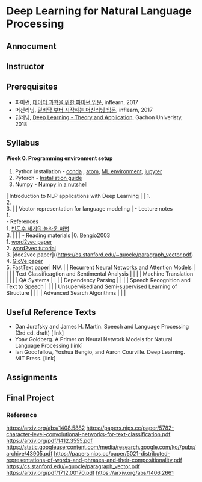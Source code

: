 # Deep Learning for Natural Language Processing
## Annocument

## Instructor

## Prerequisites
- 파이썬, [데이터 과학을 위한 파이썬 입문](https://www.inflearn.com/course/%ED%8C%8C%EC%9D%B4%EC%8D%AC-%EB%A8%B8%EC%8B%A0%EB%9F%AC%EB%8B%9D-%EC%9E%85%EB%AC%B8-%EA%B0%95%EC%A2%8C/), inflearn, 2017
- 머신러닝, [밑바닥 부터 시작하는 머신러닝 입문](https://www.inflearn.com/course/%ED%8C%8C%EC%9D%B4%EC%8D%AC-%EB%A8%B8%EC%8B%A0%EB%9F%AC%EB%8B%9D-%EC%9E%85%EB%AC%B8-%EA%B0%95%EC%A2%8C/), inflearn, 2017
- 딥러닝, [Deep Learning - Theory and Application](https://github.com/TEAMLAB-Lecture/deep-learning-101/tree/master/2017), Gachon Univeristy, 2018

## Syllabus
#### Week 0. Programming environment setup
  1. Python installation - [conda](https://www.youtube.com/watch?v=lqSNOIPGbns&index=5&list=PLBHVuYlKEkUJcXrgVu-bFx-One095BJ8I) , [atom](https://www.youtube.com/watch?v=cCxfLSIDfrk&index=6&list=PLBHVuYlKEkUJcXrgVu-bFx-One095BJ8I), [ML environment](https://www.youtube.com/watch?v=P4dOSb0jcUw&index=7&list=PLBHVuYlKEkUKnfbWvRCrwSuSeYh_QUlRl), [jupyter](https://www.youtube.com/watch?v=Hz_k_0sOv-w&index=8&list=PLBHVuYlKEkUKnfbWvRCrwSuSeYh_QUlRl)
  2. Pytorch - [Installation guide](./setup/README.md)
  3. Numpy - [Numpy in a nutshell](https://www.youtube.com/watch?v=aHthqCgsSFs&list=PLBHVuYlKEkULZLnKLzRq1CnNBOBlBTkqp)

| Introduction to NLP applications with Deep Learning |  | 1. </br>2. </br>3. |
| Vector representation for language modeling | - Lecture notes</br> 1. </br> - References </br> 1. [빈도수 세기의 놀라운 마법](https://ratsgo.github.io/from%20frequency%20to%20semantics/2017/03/11/embedding/)</br>3. | |
| - Reading materials |0. [Bengio2003]() </br> 1. [word2vec paper](https://papers.nips.cc/paper/5021-distributed-representations-of-words-and-phrases-and-their-compositionality.pdf) </br> 2. [word2vec tutorial](http://mccormickml.com/2016/04/19/word2vec-tutorial-the-skip-gram-model/) </br> 3. [doc2vec paper]((https://cs.stanford.edu/~quocle/paragraph_vector.pdf) </br> 4. [GloVe paper]() </br> 5. [FastText paper]()| N/A |
| Recurrent Neural Networks and Attention Models   |  | |
| Text Classificagtion and Sentimental Analysis      |  | |
| Machine Translation  |  | |
| QA Systems      |  | |
| Dependency Parsing      |  | |
| Speech Recognition and Text to Speech     |  | |
| Unsupervised and Semi-supervised Learning of Structure      |  | |
| Advanced Search Algorithms      |  | |
<!--
   * Word Embedding Methods(Lecture01~02)
       * BOW, CBOW, skip-gram
   * Classification
       * [Text-CNN (Yoon Kim, 2015)](https://arxiv.org/abs/1408.5882)
       * [Text-CNN Character-level](https://papers.nips.cc/paper/5782-character-level-convolutional-networks-for-text-classification.pdf)
       * RNN
       * [GRU](https://arxiv.org/pdf/1412.3555.pdf)
       * [LSTM](https://static.googleusercontent.com/media/research.google.com/ko//pubs/archive/43905.pdf)
   * Machine translation
       * [Seq2Seq](https://arxiv.org/abs/1409.3215)
   * Text ganeration
       * [GAN](https://arxiv.org/abs/1406.2661)
       * [Text-generation](https://arxiv.org/pdf/1712.00170.pdf)
   * Chat-bot
       * Implement seq2seq chat-bot -->

## Useful Reference Texts
- Dan Jurafsky and James H. Martin. Speech and Language Processing (3rd ed. draft) [link]
- Yoav Goldberg. A Primer on Neural Network Models for Natural Language Processing [link]
- Ian Goodfellow, Yoshua Bengio, and Aaron Courville. Deep Learning. MIT Press. [link]

## Assignments

## Final Project



### Reference
https://arxiv.org/abs/1408.5882
https://papers.nips.cc/paper/5782-character-level-convolutional-networks-for-text-classification.pdf
https://arxiv.org/pdf/1412.3555.pdf
https://static.googleusercontent.com/media/research.google.com/ko//pubs/archive/43905.pdf
https://papers.nips.cc/paper/5021-distributed-representations-of-words-and-phrases-and-their-compositionality.pdf
https://cs.stanford.edu/~quocle/paragraph_vector.pdf
https://arxiv.org/pdf/1712.00170.pdf
https://arxiv.org/abs/1406.2661
